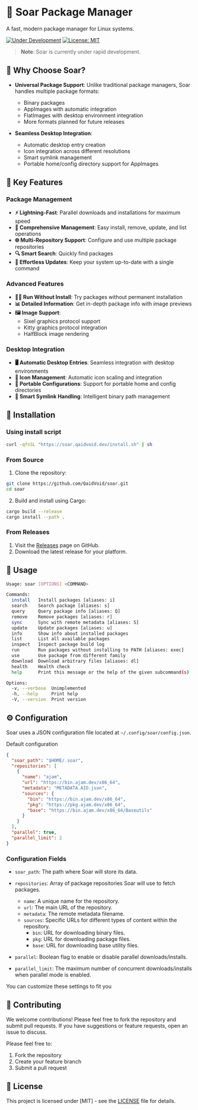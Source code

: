 # 🚀 Soar Package Manager

A fast, modern package manager for Linux systems.

[![Under Development](https://img.shields.io/badge/status-under%20development-orange)](https://github.com/QaidVoid/soar)
[![License: MIT](https://img.shields.io/badge/License-MIT-yellow.svg)](https://opensource.org/licenses/MIT)


> **Note**: Soar is currently under rapid development.

## 🎯 Why Choose Soar?

- **Universal Package Support**: Unlike traditional package managers, Soar handles multiple package formats:
  - Binary packages
  - AppImages with automatic integration
  - FlatImages with desktop environment integration
  - More formats planned for future releases

- **Seamless Desktop Integration**: 
  - Automatic desktop entry creation
  - Icon integration across different resolutions
  - Smart symlink management
  - Portable home/config directory support for AppImages

## 🌟 Key Features

### Package Management
- **⚡ Lightning-Fast**: Parallel downloads and installations for maximum speed
- **🧰 Comprehensive Management**: Easy install, remove, update, and list operations
- **🌐 Multi-Repository Support**: Configure and use multiple package repositories
- **🔍 Smart Search**: Quickly find packages
- **🔄 Effortless Updates**: Keep your system up-to-date with a single command

### Advanced Features
- **🏃‍♂️ Run Without Install**: Try packages without permanent installation
- **📊 Detailed Information**: Get in-depth package info with image previews
- **🖼️ Image Support**: 
  - Sixel graphics protocol support
  - Kitty graphics protocol integration
  - HalfBlock image rendering

### Desktop Integration
- **🖥️ Automatic Desktop Entries**: Seamless integration with desktop environments
- **🎨 Icon Management**: Automatic icon scaling and integration
- **📁 Portable Configurations**: Support for portable home and config directories
- **🔗 Smart Symlink Handling**: Intelligent binary path management

## 🔧 Installation

### Using install script
```sh
curl -qfsSL "https://soar.qaidvoid.dev/install.sh" | sh
```

### From Source

1. Clone the repository:
```sh
git clone https://github.com/QaidVoid/soar.git
cd soar
```

2. Build and install using Cargo:
```sh
cargo build --release
cargo install --path .
```

### From Releases

1. Visit the [Releases](https://github.com/QaidVoid/soar/releases) page on GitHub.
2. Download the latest release for your platform.

## 🎯 Usage

```sh
Usage: soar [OPTIONS] <COMMAND>

Commands:
  install   Install packages [aliases: i]
  search    Search package [aliases: s]
  query     Query package info [aliases: Q]
  remove    Remove packages [aliases: r]
  sync      Sync with remote metadata [aliases: S]
  update    Update packages [aliases: u]
  info      Show info about installed packages
  list      List all available packages
  inspect   Inspect package build log
  run       Run packages without installing to PATH [aliases: exec]
  use       Use package from different family
  download  Download arbitrary files [aliases: dl]
  health    Health check
  help      Print this message or the help of the given subcommand(s)

Options:
  -v, --verbose  Unimplemented
  -h, --help     Print help
  -V, --version  Print version
```

## ⚙️ Configuration

Soar uses a JSON configuration file located at `~/.config/soar/config.json`.

Default configuration
```json
{
  "soar_path": "$HOME/.soar",
  "repositories": [
    {
      "name": "ajam",
      "url": "https://bin.ajam.dev/x86_64",
      "metadata": "METADATA.AIO.json",
      "sources": {
        "bin": "https://bin.ajam.dev/x86_64",
        "pkg": "https://pkg.ajam.dev/x86_64",
        "base": "https://bin.ajam.dev/x86_64/Baseutils"
      }
    }
  ],
  "parallel": true,
  "parallel_limit": 2
}
```

### Configuration Fields

- `soar_path`: The path where Soar will store its data.

- `repositories`: Array of package repositories Soar will use to fetch packages.
  - `name`: A unique name for the repository.
  - `url`: The main URL of the repository.
  - `metadata`: The remote metadata filename.
  - `sources`: Specific URLs for different types of content within the repository.
    - `bin`: URL for downloading binary files.
    - `pkg`: URL for downloading package files.
    - `base`: URL for downloading base utility files.

- `parallel`: Boolean flag to enable or disable parallel downloads/installs.

- `parallel_limit`: The maximum number of concurrent downloads/installs when parallel mode is enabled.

You can customize these settings to fit you


## 🤝 Contributing

We welcome contributions! Please feel free to fork the repository and submit
pull requests. If you have suggestions or feature requests, open an issue to
discuss.

Please feel free to:
1. Fork the repository
2. Create your feature branch
3. Submit a pull request

## 📝 License

This project is licensed under [MIT] - see the [LICENSE](LICENSE) file for details.

